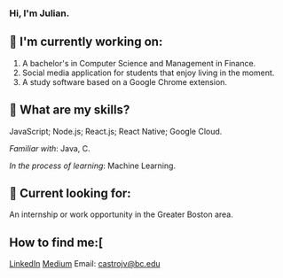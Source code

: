 ### Hi, I'm Julian.

## 🌱 I'm currently working on:
1. A bachelor's in Computer Science and Management in Finance.
2. Social media application for students that enjoy living in the moment.
3. A study software based on a Google Chrome extension.

## 🤔 What are my skills?
JavaScript; Node.js; React.js; React Native; Google Cloud.

_Familiar with_: Java, C.

_In the process of learning_: Machine Learning.

## 🔭 Current looking for:
An internship or work opportunity in the Greater Boston area.

## How to find me:[
[LinkedIn](https://www.linkedin.com/in/julian-castro-7950aa1a7/)
[Medium](https://medium.com/@jcast5008)
Email: castrojv@bc.edu

